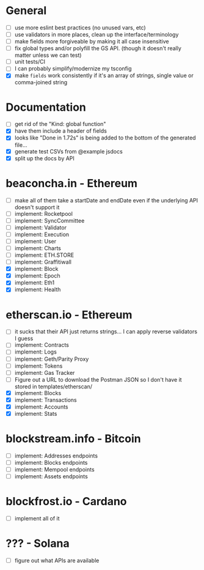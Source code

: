 # General
- [ ] use more eslint best practices (no unused vars, etc)
- [ ] use validators in more places, clean up the interface/terminology
- [ ] make fields more forgiveable by making it all case insensitive
- [ ] fix global types and/or polyfill the GS API.  (though it doesn't really matter unless we can test)
- [ ] unit tests/CI
- [ ] I can probably simplify/modernize my tsconfig
- [x] make `fields` work consistently if it's an array of strings, single value or comma-joined string 

# Documentation
- [ ] get rid of the "Kind: global function"
- [x] have them include a header of fields
- [x] looks like "Done in 1.72s" is being added to the bottom of the generated file...
- [x] generate test CSVs from @example jsdocs
- [x] split up the docs by API

# beaconcha.in - Ethereum
- [ ] make all of them take a startDate and endDate even if the underlying API doesn't support it
- [ ] implement: Rocketpool
- [ ] implement: SyncCommittee
- [ ] implement: Validator
- [ ] implement: Execution
- [ ] implement: User
- [ ] implement: Charts
- [ ] implement: ETH.STORE
- [ ] implement: Graffitiwall
- [x] implement: Block
- [x] implement: Epoch
- [x] implement: Eth1
- [x] implement: Health

# etherscan.io - Ethereum
- [ ] it sucks that their API just returns strings... I can apply reverse validators I guess
- [ ] implement: Contracts
- [ ] implement: Logs
- [ ] implement: Geth/Parity Proxy
- [ ] implement: Tokens
- [ ] implement: Gas Tracker
- [ ] Figure out a URL to download the Postman JSON so I don't have it stored in templates/etherscan/
- [x] implement: Blocks
- [x] implement: Transactions
- [x] implement: Accounts
- [x] implement: Stats

# blockstream.info - Bitcoin
- [ ] implement: Addresses endpoints
- [ ] implement: Blocks endpoints
- [ ] implement: Mempool endpoints
- [ ] implement: Assets endpoints

# blockfrost.io - Cardano
- [ ] implement all of it 

# ??? - Solana
- [ ] figure out what APIs are available
